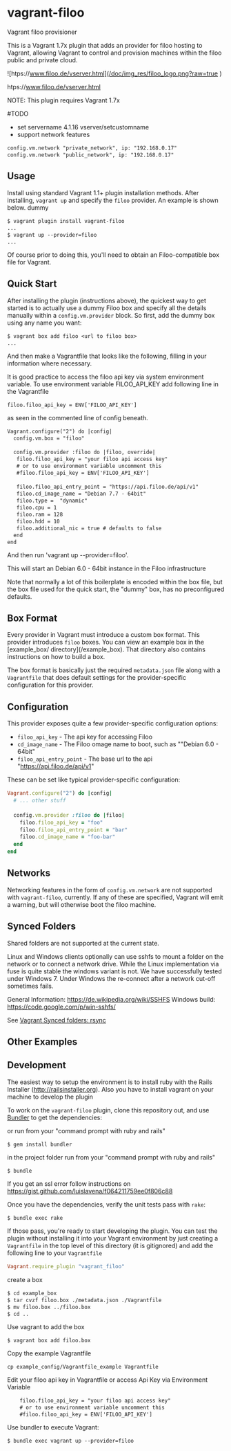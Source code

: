# vagrant-filoo
Vagrant filoo provisioner

This is a Vagrant 1.7x plugin that adds an  provider for filoo hosting to Vagrant, allowing Vagrant to control and provision machines within the filoo public and private cloud.


![htps://www.filoo.de/vserver.html](/doc/img_res/filoo_logo.png?raw=true )

htps://www.filoo.de/vserver.html

NOTE: This plugin requires Vagrant 1.7x

#TODO
- set servername 4.1.16 vserver/setcustomname
- support network features

```
config.vm.network "private_network", ip: "192.168.0.17"
config.vm.network "public_network", ip: "192.168.0.17"
```

## Usage

Install using standard Vagrant 1.1+ plugin installation methods. After installing, `vagrant up` and specify the `filoo` provider. An example is shown below. dummy

```
$ vagrant plugin install vagrant-filoo
...
$ vagrant up --provider=filoo
...
```

Of course prior to doing this, you'll need to obtain an Filoo-compatible box file for Vagrant.

## Quick Start

After installing the plugin (instructions above), the quickest way to get started is to actually use a dummy Filoo box and specify all the details manually within a `config.vm.provider` block. So first, add the dummy box using any name you want:

```
$ vagrant box add filoo <url to filoo box>
...
```

And then make a Vagrantfile that looks like the following, filling in your information where necessary.

It is good practice to access the filoo api key via system environment variable. To use environment variable FILOO_API_KEY add following line in the Vagrantfile
```
filoo.filoo_api_key = ENV['FILOO_API_KEY']
```

as seen in the commented line of config beneath.

```
Vagrant.configure("2") do |config|
  config.vm.box = "filoo"

  config.vm.provider :filoo do |filoo, override|
   filoo.filoo_api_key = "your filoo api access key" 
   # or to use environment variable uncomment this
   #filoo.filoo_api_key = ENV['FILOO_API_KEY']
    
   filoo.filoo_api_entry_point = "https://api.filoo.de/api/v1"
   filoo.cd_image_name = "Debian 7.7 - 64bit"
   filoo.type =  "dynamic"
   filoo.cpu = 1
   filoo.ram = 128
   filoo.hdd = 10
   filoo.additional_nic = true # defaults to false
  end
end
```

And then run 'vagrant up --provider=filoo'.

This will start an Debian 6.0 - 64bit instance in the Filoo infrastructure

Note that normally a lot of this boilerplate is encoded within the box
file, but the box file used for the quick start, the "dummy" box, has
no preconfigured defaults.


## Box Format

Every provider in Vagrant must introduce a custom box format. This
provider introduces `filoo` boxes. You can view an example box in
the [example_box/ directory](<path to repository>/example_box).
That directory also contains instructions on how to build a box.

The box format is basically just the required `metadata.json` file
along with a `Vagrantfile` that does default settings for the
provider-specific configuration for this provider.

## Configuration

This provider exposes quite a few provider-specific configuration options:

* `filoo_api_key` - The api key for accessing Filoo
* `cd_image_name` - The Filoo omage name to boot, such as ""Debian 6.0 - 64bit"
* `filoo_api_entry_point` - The base url to the api "https://api.filoo.de/api/v1"

These can be set like typical provider-specific configuration:

```ruby
Vagrant.configure("2") do |config|
  # ... other stuff

  config.vm.provider :filoo do |filoo|
    filoo.filoo_api_key = "foo"
    filoo.filoo_api_entry_point = "bar"
    filoo.cd_image_name = "foo-bar"
  end
end
```

## Networks

Networking features in the form of `config.vm.network` are not
supported with `vagrant-filoo`, currently. If any of these are
specified, Vagrant will emit a warning, but will otherwise boot
the filoo machine.

## Synced Folders

Shared folders are not supported at the current state.

Linux and Windows clients optionally can use sshfs to mount a folder on the network or to connect a network drive. While the Linux implementation via fuse is quite stable the windows variant is not. We have successfully  tested under Windows 7. Under Windows the re-connect after a network cut-off sometimes fails.

General Information: https://de.wikipedia.org/wiki/SSHFS
Windows build: https://code.google.com/p/win-sshfs/

See [Vagrant Synced folders: rsync](https://docs.vagrantup.com/v2/synced-folders/rsync.html)


## Other Examples



## Development

The easiest way to setup the environment is to install ruby with the Rails Installer (http://railsinstaller.org). Also you have to install vagrant on your machine to develop the plugin

To work on the `vagrant-filoo` plugin, clone this repository out, and use
[Bundler](http://gembundler.com) to get the dependencies:

or run from your "command prompt with ruby and rails"

```
$ gem install bundler
```

in the project folder run from your "command prompt with ruby and rails" 

```
$ bundle
```

If you get an ssl error follow instructions on https://gist.github.com/luislavena/f064211759ee0f806c88

Once you have the dependencies, verify the unit tests pass with `rake`:

```
$ bundle exec rake
```

If those pass, you're ready to start developing the plugin. You can test
the plugin without installing it into your Vagrant environment by just
creating a `Vagrantfile` in the top level of this directory (it is gitignored)
and add the following line to your `Vagrantfile`
```ruby
Vagrant.require_plugin "vagrant_filoo"
```

create a box 

```
$ cd example_box
$ tar cvzf filoo.box ./metadata.json ./Vagrantfile
$ mv filoo.box ../filoo.box
$ cd ..
```

Use vagrant to add the box

```
$ vagrant box add filoo.box
```

Copy the example Vagrantfile

```
cp example_config/Vagrantfile_example Vagrantfile
```

Edit your filoo api key in Vagrantfile or access Api Key via Environment Variable

```
    filoo.filoo_api_key = "your filoo api access key" 
    # or to use environment variable uncomment this
    #filoo.filoo_api_key = ENV['FILOO_API_KEY']
```

Use bundler to execute Vagrant:
```
$ bundle exec vagrant up --provider=filoo
```
